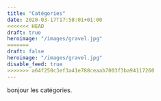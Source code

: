 ```yaml
---
title: "Catégories"
date: 2020-03-17T17:58:01+01:00
<<<<<<< HEAD
draft: true
heroimage: "/images/gravel.jpg"
=======
draft: false
heroimage: "/images/gravel.jpg"
disable_feed: true
>>>>>>> a64f250c3ef3a41e788ceaab7003f3ba94117260
---
```

bonjour les catégories.
